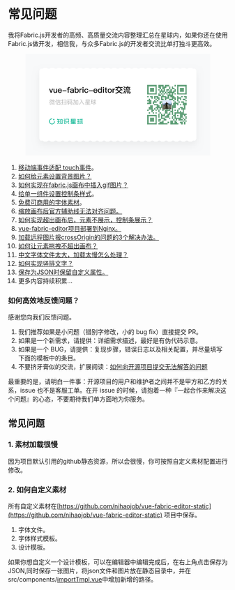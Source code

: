 

# 常见问题

我将Fabric.js开发者的高频、高质量交流内容整理汇总在星球内，如果你还在使用Fabric.js做开发，相信我，与众多Fabric.js的开发者交流比单打独斗更高效。

<figure><img src="/public/231202037-18fe913f-81ab-4cd6-aa87-ada471e27586.png" alt=""><figcaption></figcaption></figure>

1. [移动端事件适配 touch事件](https://t.zsxq.com/0d8Fph4ZX)。
2. [如何给元素设置背景图片？](https://t.zsxq.com/0dx3Iu1cH)
3. [如何实现在fabric.js画布中插入gif图片？](https://t.zsxq.com/0doQ8rrO9)
4. [给单一组件设置控制条样式](https://t.zsxq.com/0dWA1cHRy)。
5. [免费可商用的字体素材](https://t.zsxq.com/0dUxqJzDb)。
6. [缩放画布后官方辅助线无法对齐问题。](https://t.zsxq.com/0dR73U5ej)
7. [如何实现超出画布后，元素不展示，控制条展示？](https://t.zsxq.com/0dqg0G8It)
8. [vue-fabric-editor项目部署到Nginx。](https://t.zsxq.com/0dLuVgHou)
9. [加载远程图片报crossOrigin的问题的3个解决办法。](https://t.zsxq.com/0dao4OZbn)
10. [如何让元素拖拽不超出画布？](https://t.zsxq.com/0dU4AXIlV)
11. [中文字体文件太大，加载太慢怎么处理？](https://t.zsxq.com/0daMiTHZG)
12. [如何实现竖排文字？](https://t.zsxq.com/0dM3rUhs3)
13. [保存为JSON时保留自定义属性。](https://t.zsxq.com/0dBRjf2Lg)
14. 更多内容持续积累...

### 如何高效地反馈问题？ <a href="#ru-he-gao-xiao-di-fan-kui-wen-ti" id="ru-he-gao-xiao-di-fan-kui-wen-ti"></a>

感谢您向我们反馈问题。

1. 我们推荐如果是小问题（错别字修改，小的 bug fix）直接提交 PR。
2. 如果是一个新需求，请提供：详细需求描述，最好是有伪代码示意。
3. 如果是一个 BUG，请提供：复现步骤，错误日志以及相关配置，并尽量填写下面的模板中的条目。
4. 不要挤牙膏似的交流，扩展阅读：[如何向开源项目提交无法解答的问题](https://zhuanlan.zhihu.com/p/25795393)

最重要的是，请明白一件事：开源项目的用户和维护者之间并不是甲方和乙方的关系，issue 也不是客服工单。在开 issue 的时候，请抱着一种『一起合作来解决这个问题』的心态，不要期待我们单方面地为你服务。



## 常见问题

### 1. 素材加载很慢

因为项目默认引用的github静态资源，所以会很慢，你可按照自定义素材配置进行修改。

### 2. 如何自定义素材

所有自定义素材在[https://github.com/nihaojob/vue-fabric-editor-static](https://github.com/nihaojob/vue-fabric-editor-static) 项目中保存。

1. 字体文件。
2. 字体样式模板。
3. 设计模板。

如果你想自定义一个设计模板，可以在编辑器中编辑完成后，在右上角点击保存为JSON,同时保存一张图片，将json文件和图片放在静态目录中，并在src/components/[importTmpl.vue](http://importtmpl.vue/)中增加新增的路径。




